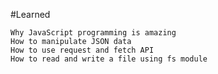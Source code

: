 #Learned 

    Why JavaScript programming is amazing
    How to manipulate JSON data
    How to use request and fetch API
    How to read and write a file using fs module

